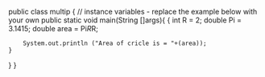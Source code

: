 public class multip
{
    // instance variables - replace the example below with your own
    public static void main(String []args){
        {
            int R = 2;
            double Pi = 3.1415;
            double area = Pi*R*R;
        
        System.out.println ("Area of cricle is = "+(area));
    }
}
}
